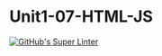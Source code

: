 # Unit1-07-HTML-JS
[![GitHub's Super Linter](https://github.com/ICS20-Programming-PJLobetti/Unit1-07-HTML-JS/workflows/GitHub's%20Super%20Linter/badge.svg)](https://github.com/ICS20-Programming-PJLobetti/Unit1-07-HTML-JS/actions)